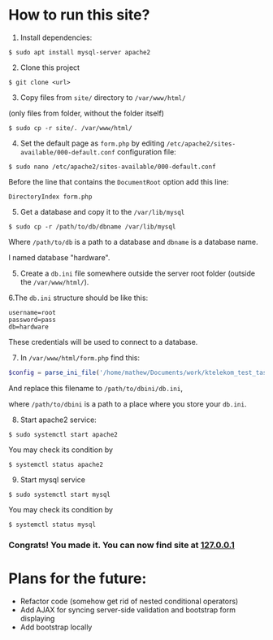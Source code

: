 # How to run this site?

1. Install dependencies:
```shell
$ sudo apt install mysql-server apache2
```
2. Clone this project
```shell
$ git clone <url>
```
3. Copy files from `site/` directory to `/var/www/html/`

(only files from folder, without the folder itself)
```shell
$ sudo cp -r site/. /var/www/html/
```
4. Set the default page as `form.php` by editing `/etc/apache2/sites-available/000-default.conf` configuration file:
```shell
$ sudo nano /etc/apache2/sites-available/000-default.conf
```
Before the line that contains the `DocumentRoot` option add this line:
```shell
DirectoryIndex form.php
```
5. Get a database and copy it to the `/var/lib/mysql`
```shell
$ sudo cp -r /path/to/db/dbname /var/lib/mysql
```
Where `/path/to/db` is a path to a database and `dbname` is a database name.

I named database "hardware".

5. Create a `db.ini` file somewhere outside the server root folder (outside the `/var/www/html/`).

6.The `db.ini` structure should be like this:
```
username=root
password=pass
db=hardware
```
These credentials will be used to connect to a database.

7. In `/var/www/html/form.php` find this:
```php
$config = parse_ini_file('/home/mathew/Documents/work/ktelekom_test_task/ktelekom-test/db.ini');
```
And replace this filename to `/path/to/dbini/db.ini`, 

where `/path/to/dbini` is a path to a place where you store your `db.ini`.

8. Start apache2 service:
```shell
$ sudo systemctl start apache2
```
You may check its condition by
```shell
$ systemctl status apache2
```
9. Start mysql service
```shell
$ sudo systemctl start mysql
```
You may check its condition by
```shell
$ systemctl status mysql
```
### Congrats! You made it. You can now find site at [127.0.0.1](http://127.0.0.1)

# Plans for the future:
* Refactor code (somehow get rid of nested conditional operators)
* Add AJAX for syncing server-side validation and bootstrap form displaying
* Add bootstrap locally